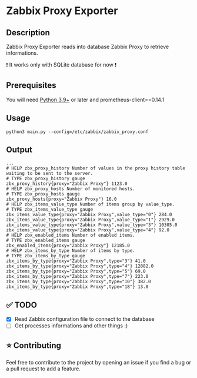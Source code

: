 # Zabbix Proxy Exporter

## Description
Zabbix Proxy Exporter reads into database Zabbix Proxy to retrieve informations.

:exclamation: It works only with SQLite database for now :exclamation:

## Prerequisites
You will need [Python 3.9+](https://www.python.org/) or later and prometheus-client==0.14.1

## Usage
````
python3 main.py --config=/etc/zabbix/zabbix_proxy.conf
````

## Output 
````
...
# HELP zbx_proxy_history Number of values in the proxy history table waiting to be sent to the server.
# TYPE zbx_proxy_history gauge
zbx_proxy_history{proxy="Zabbix Proxy"} 1123.0
# HELP zbx_proxy_hosts Number of monitored hosts.
# TYPE zbx_proxy_hosts gauge
zbx_proxy_hosts{proxy="Zabbix Proxy"} 16.0
# HELP zbx_items_value_type Number of items group by value_type.
# TYPE zbx_items_value_type gauge
zbx_items_value_type{proxy="Zabbix Proxy",value_type="0"} 284.0
zbx_items_value_type{proxy="Zabbix Proxy",value_type="1"} 2929.0
zbx_items_value_type{proxy="Zabbix Proxy",value_type="3"} 10305.0
zbx_items_value_type{proxy="Zabbix Proxy",value_type="4"} 92.0
# HELP zbx_enabled_items Number of enabled items.
# TYPE zbx_enabled_items gauge
zbx_enabled_items{proxy="Zabbix Proxy"} 12185.0
# HELP zbx_items_by_type Number of items by type.
# TYPE zbx_items_by_type gauge
zbx_items_by_type{proxy="Zabbix Proxy",type="3"} 41.0
zbx_items_by_type{proxy="Zabbix Proxy",type="4"} 12882.0
zbx_items_by_type{proxy="Zabbix Proxy",type="5"} 69.0
zbx_items_by_type{proxy="Zabbix Proxy",type="7"} 223.0
zbx_items_by_type{proxy="Zabbix Proxy",type="10"} 382.0
zbx_items_by_type{proxy="Zabbix Proxy",type="18"} 13.0
````


## :white_check_mark: TODO
- [x] Read Zabbix configuration file to connect to the database
- [ ] Get processes informations
and other things :)

## :star: Contributing
Feel free to contribute to the project by opening an issue if you find a bug or a pull request to add a feature.
